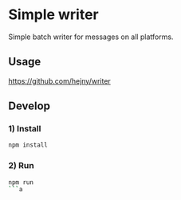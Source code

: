 # Simple writer

Simple batch writer for messages on all platforms.

## Usage
https://github.com/hejny/writer



## Develop


### 1) Install

```bash
npm install
```

### 2) Run

```bash
npm run
```a
